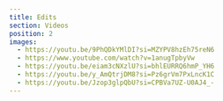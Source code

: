 ```yaml
---
title: Edits
section: Videos
position: 2
images:
  - https://youtu.be/9PhQDkYMlDI?si=MZYPV8hzEh75reN6
  - https://www.youtube.com/watch?v=1anugTpbyVw
  - https://youtu.be/eiam3cNXzlU?si=bhlEURRQ6hmP_YH6
  - https://youtu.be/y_AmQtrjDM8?si=Pz6grVm7PxLncK1C
  - https://youtu.be/Jzop3glpQbU?si=CPBVa7UZ-U0AJ4_-
---
```

